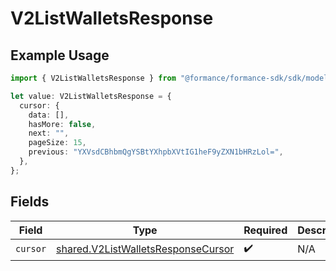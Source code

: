 # V2ListWalletsResponse

## Example Usage

```typescript
import { V2ListWalletsResponse } from "@formance/formance-sdk/sdk/models/shared";

let value: V2ListWalletsResponse = {
  cursor: {
    data: [],
    hasMore: false,
    next: "",
    pageSize: 15,
    previous: "YXVsdCBhbmQgYSBtYXhpbXVtIG1heF9yZXN1bHRzLol=",
  },
};
```

## Fields

| Field                                                                                           | Type                                                                                            | Required                                                                                        | Description                                                                                     |
| ----------------------------------------------------------------------------------------------- | ----------------------------------------------------------------------------------------------- | ----------------------------------------------------------------------------------------------- | ----------------------------------------------------------------------------------------------- |
| `cursor`                                                                                        | [shared.V2ListWalletsResponseCursor](../../../sdk/models/shared/v2listwalletsresponsecursor.md) | :heavy_check_mark:                                                                              | N/A                                                                                             |